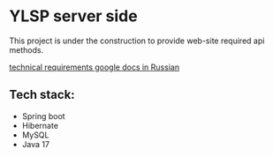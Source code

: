 # YLSP server side 

This project is under the construction to provide web-site required api 
methods. 

[technical requirements google docs in Russian](https://docs.google.com/document/d/19mlSDEqCw4Uy9tP0gycVQIxjqVdAYsHq9PhKuQJki8k/edit?usp=sharing)

Tech stack:
---
* Spring boot
* Hibernate
* MySQL
* Java 17

